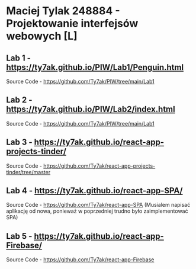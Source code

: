 # Maciej Tylak 248884 - Projektowanie interfejsów webowych [L]

## Lab 1 - https://ty7ak.github.io/PIW/Lab1/Penguin.html
Source Code - https://github.com/Ty7ak/PIW/tree/main/Lab1
## Lab 2 - https://ty7ak.github.io/PIW/Lab2/index.html
Source Code - https://github.com/Ty7ak/PIW/tree/main/Lab1
## Lab 3 - https://ty7ak.github.io/react-app-projects-tinder/
Source Code - https://github.com/Ty7ak/react-app-projects-tinder/tree/master
## Lab 4 - https://ty7ak.github.io/react-app-SPA/
Source Code - https://github.com/Ty7ak/react-app-SPA
(Musialem napisać aplikację od nowa, ponieważ w poprzedniej trudno było zaimplementować SPA)
## Lab 5 - https://ty7ak.github.io/react-app-Firebase/
Source Code - https://github.com/Ty7ak/react-app-Firebase
